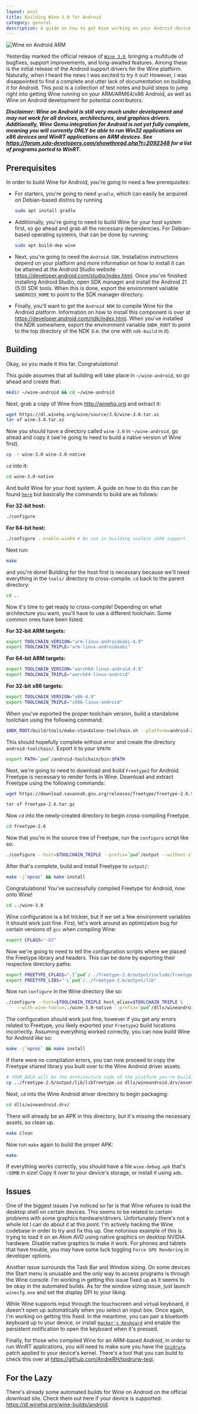 ```yaml
---
layout: post
title: Building Wine 3.0 for Android
category: general
description: A guide on how to get Wine working on your Android device
---
```


![Wine on Android ARM](https://i.imgur.com/e5pd4Ab.png?1)

Yesterday marked the official release of [`Wine 3.0`](https://www.winehq.org/announce/3.0), bringing a multitude
of bugfixes, support improvements, and long-awaited features. Among these is the initial release of the Android
support drivers for the Wine platform. Naturally, when I heard the news I was excited to try it out! However,
I was disappointed to find a complete and utter lack of documentation on building it for Android. This post is a
collection of test notes and build steps to jump right into getting Wine running on your ARM/ARM64/x86 Android,
as well as Wine on Android development for potential contributors.

***Disclaimer: Wine on Android is still very much under development and may not work for all devices, architectures,
and graphics drivers. Additionally, Wine Qemu integration for Android is not yet fully complete, meaning you will
currently ONLY be able to run Win32 applications on x86 devices and WinRT applications on ARM devices.
See <https://forum.xda-developers.com/showthread.php?t=2092348> for a list of programs ported to WinRT.***

<!--description-->

## Prerequisites

In order to build Wine for Android, you're going to need a few prerequisites:

 - For starters, you're going to need `gradle`, which can easily be acquired on Debian-based distros by running
    ```bash
    sudo apt install gradle
    ```

 - Additionally, you're going to need to build Wine for your host system first, so go ahead and grab all the necessary
    dependencies. For Debian-based operating systems, that can be done by running
    ```bash
    sudo apt build-dep wine
    ```

 - Next, you're going to need the `Android SDK`. Installation instructions depend on your platform and more information
    on how to install it can be attained at the Android Studio website <https://developer.android.com/studio/index.html>.
    Once you've finished installing Android Studio, open SDK manager and install the Android 21 (5.0) SDK tools. When this
    is done, export the environment variable `$ANDROID_HOME` to point to the SDK manager directory.

 - Finally, you'll want to get the `Android NDK` to compile Wine for the Android platform. Information on how to install
    this component is over at <https://developer.android.com/ndk/index.html>. When you've installed the NDK somewhere,
    export the environment variable `$NDK_ROOT` to point to the top directory of the NDK (i.e. the one with `ndk-build`
    in it).

## Building

Okay, so you made it this far. Congratulations!

This guide assumes that all building will take place in `~/wine-android`, so go ahead and create that:
```bash
mkdir ~/wine-android && cd ~/wine-android
```
Next, grab a copy of Wine from <http://winehq.org> and extract it:
```bash
wget https://dl.winehq.org/wine/source/3.0/wine-3.0.tar.xz
tar xf wine-3.0.tar.xz
```
Now you should have a directory called `wine-3.0` in `~/wine-android`, go ahead and copy it (we're going to need
to build a native version of Wine first).
```bash
cp -r wine-3.0 wine-3.0-native
```
`cd` into it:
```bash
cd wine-3.0-native
```
And build Wine for your host system. A guide on how to do this can be found [`here`](https://wiki.winehq.org/Building_Wine)
but basically the commands to build are as follows:

**For 32-bit host:**
```bash
./configure
```
**For 64-bit host:**
```bash
./configure --enable-win64 # No use in building useless i686 support
```
Next run:
```bash
make
```
and you're done!
Building for the host first is necessary because we'll need everything in the `tools/` directory to cross-compile.
`cd` back to the parent directory:
```bash
cd ..
```
Now it's time to get ready to cross-compile! Depending on what architecture you want, you'll have to use
a different toolchain. Some common ones have been listed:

**For 32-bit ARM targets:**
```bash
export TOOLCHAIN_VERSION="arm-linux-androideabi-4.9"
export TOOLCHAIN_TRIPLE="arm-linux-androideabi"
```
**For 64-bit ARM targets:**
```bash
export TOOLCHAIN_VERSION="aarch64-linux-android-4.9"
export TOOLCHAIN_TRIPLE="aarch64-linux-android"
```
**For 32-bit x86 targets:**
```bash
export TOOLCHAIN_VERSION="x86-4.9"
export TOOLCHAIN_TRIPLE="i686-linux-android"
```
When you've exported the proper toolchain version, build a standalone toolchain using the following command:
```bash
$NDK_ROOT/build/tools/make-standalone-toolchain.sh --platform=android-21 --install-dir=android-toolchain --toolchain=$TOOLCHAIN_VERSION
```
This should hopefully complete without error and create the directory `android-toolchain/`. Export it to your `$PATH`:
```bash
export PATH=`pwd`/android-toolchain/bin:$PATH
```
Next, we're going to need to download and build `Freetype2` for Android. Freetype is necessary to render fonts in Wine.
Download and extract Freetype using the following commands:
```bash
wget https://download.savannah.gnu.org/releases/freetype/freetype-2.6.tar.gz
```
```bash
tar xf freetype-2.6.tar.gz
```
Now `cd` into the newly-created directory to begin cross-compiling Freetype.
```bash
cd freetype-2.6
```
Now that you're in the source tree of Freetype, run the `configure` script like so:
```bash
./configure --host=$TOOLCHAIN_TRIPLE --prefix=`pwd`/output --without-zlib --with-png=no --with-harfbuzz=no
```
After that's complete, build and install Freetype to `output/`:
```bash
make -j`nproc` && make install
```
Congratulations! You've successfully compiled Freetype for Android, now onto Wine!
```bash
cd ../wine-3.0
```
Wine configuration is a bit trickier, but if we set a few environment variables it should work just fine.
First, let's work around an optimization bug for certain versions of `gcc` when compiling Wine:
```bash
export CFLAGS="-O2"
```
Now we're going to need to tell the configuration scripts where we placed the Freetype library and headers.
This can be done by exporting their respective directory paths:
```bash
export FREETYPE_CFLAGS="-I`pwd`/../freetype-2.6/output/include/freetype2"
export FREETYPE_LIBS="-L`pwd`/../freetype-2.6/output/lib"
```
Now run `configure` in the Wine directory like so:
```bash
./configure --host=$TOOLCHAIN_TRIPLE host_alias=$TOOLCHAIN_TRIPLE \
    --with-wine-tools=../wine-3.0-native --prefix=`pwd`/dlls/wineandroid.drv/assets
```
The configuration should work just fine, however if you get any errors related to Freetype, you likely
exported your `Freetype2` build locations incorrectly. Assuming everything worked correctly,
you can now build Wine for Android like so:
```bash
make -j`nproc` && make install
```
If there were no compilation errors, you can now proceed to copy the Freetype shared library you built
over to the Wine Android driver assets.
```bash
# YOUR_ARCH will be the architecture code of the platform you're building for (e.g. armv7-a, x86, etc.)
cp ../freetype-2.6/output/lib/libfreetype.so dlls/wineandroid.drv/assets/YOUR_ARCH/lib/
```
Next, `cd` into the Wine Android driver directory to begin packaging:
```bash
cd dlls/wineandroid.drv/
```
There will already be an APK in this directory, but it's missing the necessary assets, so clean up.
```bash
make clean
```
Now run `make` again to build the proper APK:
```bash
make
```
If everything works correctly, you should have a file `wine-debug.apk` that's `~50MB` in size!
Copy it over to your device's storage, or install it using `adb`.

## Issues
One of the biggest issues I've noticed so far is that Wine refuses to load the desktop shell
on certain devices. This seems to be related to certain problems with some graphics hardware/drivers.
Unfortunately there's not a whole lot I can do about it at this point. I'm actively hacking the Wine
codebase in order to try and fix this up. One notorious example of this is trying to load it on
an Atom AVD using native graphics on desktop NVIDIA hardware. Disable native graphics to make it work.
For phones and tablets that have trouble, you may have some luck toggling `Force GPU Rendering`
in developer options.

Another issue surrounds the Task Bar and Window sizing. On some devices the Start menu is unusable
and the only way to access programs is through the Wine console. I'm working in getting this issue
fixed up as it seems to be okay in the automated builds. As for the window sizing issue, just launch
`winecfg.exe` and set the display DPI to your liking.

While Wine supports input through the touchscreen and virtual keyboard, it doesn't open up automatically
when you select an input box. Once again, I'm working on getting this fixed. In the meantime, you can
pair a bluetooth keyboard up to your device, or install [`Hacker's Keyboard`](https://play.google.com/store/apps/details?id=org.pocketworkstation.pckeyboard) and enable the persistent
notification to open the keyboard when it's pressed.

Finally, for those who compiled Wine for an ARM-based Android, in order to run WinRT applications, you
will need to make sure you have the [`tpidrurw`](https://git.kernel.org/pub/scm/linux/kernel/git/torvalds/linux.git/commit/?id=a4780adeefd042482f624f5e0d577bf9cdcbb760) patch applied to your device's kernel. There's a tool that you
can build to check this over at <https://github.com/AndreRH/tpidrurw-test>.

## For the Lazy
There's already some automated builds for Wine on Android on the official download site.
Check them out here if your device is supported: <https://dl.winehq.org/wine-builds/android>.

